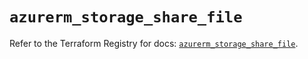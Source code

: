 # `azurerm_storage_share_file`

Refer to the Terraform Registry for docs: [`azurerm_storage_share_file`](https://registry.terraform.io/providers/hashicorp/azurerm/4.20.0/docs/resources/storage_share_file).
